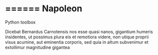 ======
Napoleon
======

Python toolbox

Dicebat Bernardus Carnotensis nos esse quasi nanos, gigantium humeris insidentes, ut possimus  plura  eis  et  remotiora  videre,  non  utique  proprii  visus  acumine,  aut  eminentia  corporis, sed quia in altum subvenimur et extollimur magnitudine gigantea
